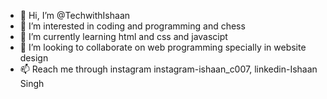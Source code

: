 - 👋 Hi, I’m @TechwithIshaan
- 👀 I’m interested in coding and programming and chess
- 🌱 I’m currently learning html and css and javascipt
- 💞️ I’m looking to collaborate on web programming specially in website design
- 📫 Reach me through instagram instagram-ishaan_c007, linkedin-Ishaan Singh
<!--
TechwithIshaan/TechwithIshaan is a ✨ special ✨ repository because its `README.md` (this file) appears on your GitHub profile.
You can click the Preview link to take a look at your changes.
--->
